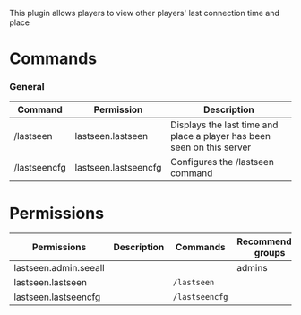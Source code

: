 This plugin allows players to view other players' last connection time and place

# Commands

### General
| Command | Permission | Description |
| ------- | ---------- | ----------- |
|/lastseen | lastseen.lastseen | Displays the last time and place a player has been seen on this server|
|/lastseencfg | lastseen.lastseencfg | Configures the /lastseen command|



# Permissions
| Permissions | Description | Commands | Recommended groups |
| ----------- | ----------- | -------- | ------------------ |
| lastseen.admin.seeall |  |  | admins |
| lastseen.lastseen |  | `/lastseen` |  |
| lastseen.lastseencfg |  | `/lastseencfg` |  |
